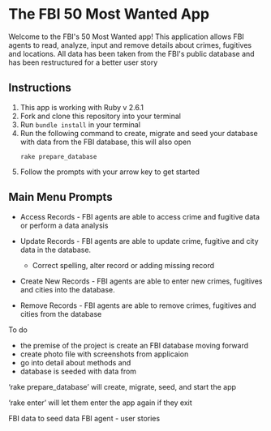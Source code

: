 # The FBI 50 Most Wanted App

Welcome to the FBI's 50 Most Wanted app! This application allows FBI agents to read, analyze, input and remove details about crimes, fugitives and locations. All data has been taken from the FBI's public database and has been restructured for a better user story

## Instructions

1. This app is working with Ruby v 2.6.1
2. Fork and clone this repository into your terminal 
3. Run ```bundle install``` in your terminal 
4. Run the following command to create, migrate and seed your database with data from the FBI database, this will also open 
    ```
    rake prepare_database
    ```
6. Follow the prompts with your arrow key to get started 

## Main Menu Prompts

- Access Records - FBI agents are able to access crime and fugitive data or perform a data analysis

- Update Records - FBI agents are able to update crime, fugitive and city data in the database. 
    - Correct spelling, alter record or adding missing record

- Create New Records - FBI agents are able to enter new crimes, fugitives and cities into the database.

- Remove Records - FBI agents are able to remove crimes, fugitives and cities from the database

To do
- the premise of the project is create an FBI database moving forward
- create photo file with screenshots from applicaion
- go into detail about methods and 
- database is seeded with data from 

 ‘rake prepare_database’ will create, migrate, seed, and start the app

‘rake enter’ will let them enter the app again if they exit

FBI data to seed data
FBI agent - user stories
